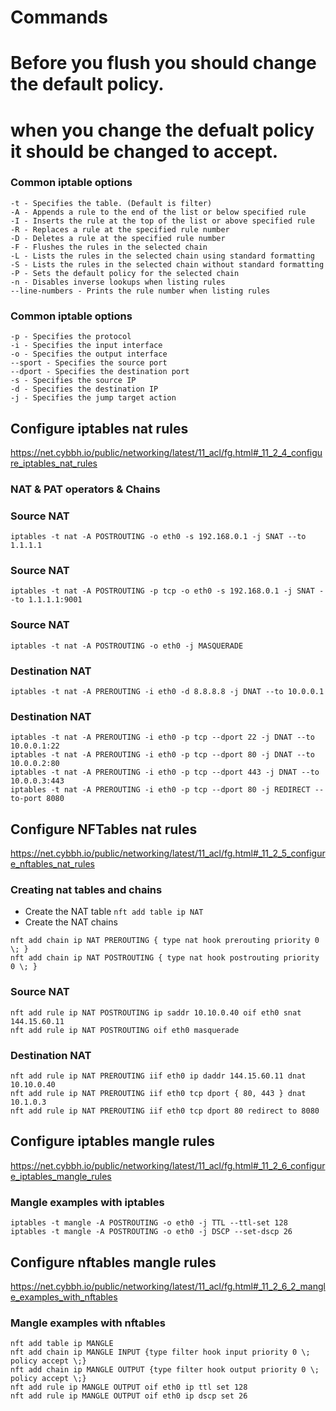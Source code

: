 # Commands


# Before you flush you should change the default policy.
# when you change the defualt policy it should be changed to accept.



### Common iptable options
```
-t - Specifies the table. (Default is filter)
-A - Appends a rule to the end of the list or below specified rule
-I - Inserts the rule at the top of the list or above specified rule
-R - Replaces a rule at the specified rule number
-D - Deletes a rule at the specified rule number
-F - Flushes the rules in the selected chain
-L - Lists the rules in the selected chain using standard formatting
-S - Lists the rules in the selected chain without standard formatting
-P - Sets the default policy for the selected chain
-n - Disables inverse lookups when listing rules
--line-numbers - Prints the rule number when listing rules
```

### Common iptable options
```
-p - Specifies the protocol
-i - Specifies the input interface
-o - Specifies the output interface
--sport - Specifies the source port
--dport - Specifies the destination port
-s - Specifies the source IP
-d - Specifies the destination IP
-j - Specifies the jump target action
```

## Configure iptables nat rules
https://net.cybbh.io/public/networking/latest/11_acl/fg.html#_11_2_4_configure_iptables_nat_rules

### NAT & PAT operators & Chains

### Source NAT
```iptables -t nat -A POSTROUTING -o eth0 -s 192.168.0.1 -j SNAT --to 1.1.1.1```

### Source NAT
```iptables -t nat -A POSTROUTING -p tcp -o eth0 -s 192.168.0.1 -j SNAT --to 1.1.1.1:9001```
### Source NAT
```iptables -t nat -A POSTROUTING -o eth0 -j MASQUERADE```
### Destination NAT
```iptables -t nat -A PREROUTING -i eth0 -d 8.8.8.8 -j DNAT --to 10.0.0.1```

### Destination NAT
```
iptables -t nat -A PREROUTING -i eth0 -p tcp --dport 22 -j DNAT --to 10.0.0.1:22
iptables -t nat -A PREROUTING -i eth0 -p tcp --dport 80 -j DNAT --to 10.0.0.2:80
iptables -t nat -A PREROUTING -i eth0 -p tcp --dport 443 -j DNAT --to 10.0.0.3:443
iptables -t nat -A PREROUTING -i eth0 -p tcp --dport 80 -j REDIRECT --to-port 8080
```

## Configure NFTables nat rules
https://net.cybbh.io/public/networking/latest/11_acl/fg.html#_11_2_5_configure_nftables_nat_rules


### Creating nat tables and chains
- Create the NAT table
```nft add table ip NAT```
- Create the NAT chains
```
nft add chain ip NAT PREROUTING { type nat hook prerouting priority 0 \; }
nft add chain ip NAT POSTROUTING { type nat hook postrouting priority 0 \; }
```

### Source NAT
```
nft add rule ip NAT POSTROUTING ip saddr 10.10.0.40 oif eth0 snat 144.15.60.11
nft add rule ip NAT POSTROUTING oif eth0 masquerade
```
### Destination NAT
```
nft add rule ip NAT PREROUTING iif eth0 ip daddr 144.15.60.11 dnat 10.10.0.40
nft add rule ip NAT PREROUTING iif eth0 tcp dport { 80, 443 } dnat 10.1.0.3
nft add rule ip NAT PREROUTING iif eth0 tcp dport 80 redirect to 8080
```

## Configure iptables mangle rules
https://net.cybbh.io/public/networking/latest/11_acl/fg.html#_11_2_6_configure_iptables_mangle_rules


### Mangle examples with iptables
```
iptables -t mangle -A POSTROUTING -o eth0 -j TTL --ttl-set 128
iptables -t mangle -A POSTROUTING -o eth0 -j DSCP --set-dscp 26
```

## Configure nftables mangle rules
https://net.cybbh.io/public/networking/latest/11_acl/fg.html#_11_2_6_2_mangle_examples_with_nftables

### Mangle examples with nftables
```
nft add table ip MANGLE
nft add chain ip MANGLE INPUT {type filter hook input priority 0 \; policy accept \;}
nft add chain ip MANGLE OUTPUT {type filter hook output priority 0 \; policy accept \;}
nft add rule ip MANGLE OUTPUT oif eth0 ip ttl set 128
nft add rule ip MANGLE OUTPUT oif eth0 ip dscp set 26
```
























